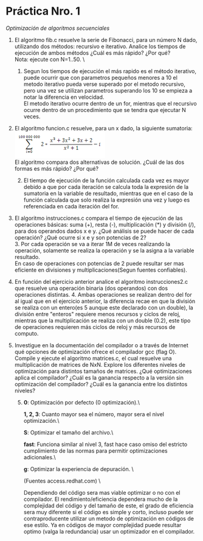 # Práctica Nro. 1

_Optimización de algoritmos secuenciales_ 

1. El  algoritmo  fib.c  resuelve  la  serie  de  Fibonacci,  para  un  número  N  dado,  utilizando  dos  métodos: recursivo  e  iterativo.  Analice  los  tiempos  de  ejecución  de ambos  métodos  ¿Cuál  es  más  rápido?  ¿Por qué? \
Nota: ejecute con N=1..50.  \

    1. Segun los tiempos de ejecución el más rapido es el método iterativo, puede ocurrir que con parametros pequeños menores a 10 el metodo iterativo pueda verse superado por el metodo recursivo, pero una vez se utilizan parametros superando los 10 se empieza a notar la diferencia en velocidad. \
    El metodo iterativo ocurre dentro de un for, mientras que el recursivo ocurre dentro de un procedimiento que se tendra que ejecutar N veces.

2. El algoritmo funcion.c resuelve, para un x dado, la siguiente sumatoria: ![alt text](image.png) \
    El algoritmo compara dos alternativas de solución. ¿Cuál de las dos formas es más rápido? ¿Por qué?

    2. El tiempo de ejecución de la función calculada cada vez es mayor debido a que por cada iteración se calcula toda la expresión de la sumatoria en la variable de resultado, mientras que en el caso de la función calculada que solo realiza la expresión una vez y luego es referenciada en cada iteración del for.

3. El algoritmo instrucciones.c compara el tiempo de ejecución de las operaciones básicas: suma (+), resta 
(-), multiplicación (*) y división (/), para dos operandos dados x e y. ¿Qué análisis se puede hacer de 
cada operación? ¿Qué ocurre si x e y son potencias de 2? \
    3. Por cada operación se va a iterar 1M de veces realizando la operación, solamente se realiza la operación y se la asigna a la variable resultado. \
    En caso de operaciones con potencias de 2 puede resultar ser mas eficiente en divisiones y multiplicaciones(Segun fuentes confiables).

4. En  función  del  ejercicio  anterior  analice  el  algoritmo  instrucciones2.c  que  resuelve  una  operación 
binaria (dos operandos) con dos operaciones distintas.
    4. Ambas operaciones se realizan dentro del for al igual que en el ejercicio anterior, la diferencia recae en que la división se realiza con un entero(es 5 aunque este declarado con un double), la división entre "enteros" requiere menos recursos y ciclos de reloj, mientras que la multiplicación se realiza con un double (0.2), este tipo de operaciones requieren más ciclos de reloj y más recursos de computo.

5. Investigue  en  la  documentación  del  compilador  o  a  través  de  Internet  qué  opciones  de  optimización 
ofrece  el  compilador  gcc  (flag  O).  Compile  y  ejecute  el  algoritmo  matrices.c,  el  cual  resuelve  una 
multiplicación  de  matrices  de  NxN.  Explore  los  diferentes  niveles  de  optimización  para  distintos 
tamaños  de  matrices.  ¿Qué  optimizaciones  aplica  el  compilador?  ¿Cuál  es  la  ganancia  respecto  a  la 
versión sin optimización del compilador? ¿Cuál es la ganancia entre los distintos niveles?

    5.  **0**: Optimización por defecto (0 optimización).\

        **1, 2, 3**: Cuanto mayor sea el número, mayor sera el nivel optimización.\

        **S**: Optimizar el tamaño del archivo.\

        **fast**: Funciona similar al nivel 3, fast hace caso omiso del estricto cumplimiento de las normas para permitir optimizaciones adicionales.\

        **g**: Optimizar la experiencia de depuración. \

        (Fuentes access.redhat.com) \

        Dependiendo del código sera mas viable optimizar o no con el compilador. El rendimiento/eficiencia dependera mucho de la complejidad del código y del tamaño de este, el grado de eficiencia sera muy diferente si el código es simple y corto, incluso puede ser contraproducente utilizar un metodo de optimización en códigos de ese estilo. Ya en códigos de mayor complejidad puede resultar optimo (valga la redundancia) usar un optimizador en el compilador. 
